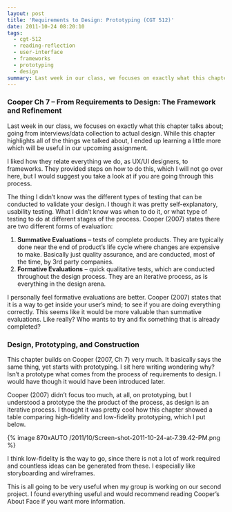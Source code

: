 ```yaml
---
layout: post
title: 'Requirements to Design: Prototyping (CGT 512)'
date: 2011-10-24 08:20:10
tags:
  - cgt-512
  - reading-reflection
  - user-interface
  - frameworks
  - prototyping
  - design
summary: Last week in our class, we focuses on exactly what this chapter talks about; going from interviews/data collection to actual design. While this chapter highlights all of the things we talked about, I ended up learning a little more which will be useful in our upcoming assignment
---
```


### Cooper Ch 7 – From Requirements to Design: The Framework and Refinement

Last week in our class, we focuses on exactly what this chapter talks about; going from interviews/data collection to actual design. While this chapter highlights all of the things we talked about, I ended up learning a little more which will be useful in our upcoming assignment.

I liked how they relate everything we do, as UX/UI designers, to frameworks. They provided steps on how to do this, which I will not go over here, but I would suggest you take a look at if you are going through this process.

The thing I didn’t know was the different types of testing that can be conducted to validate your design. I though it was pretty self-explanatory, usability testing. What I didn’t know was when to do it, or what type of testing to do at different stages of the process. Cooper (2007) states there are two different forms of evaluation:

  1. **Summative Evaluations** – tests of complete products. They are typically done near the end of product’s life cycle where changes are expensive to make. Basically just quality assurance, and are conducted, most of the time, by 3rd party companies.
  2. **Formative Evaluations** – quick qualitative tests, which are conducted throughout the design process. They are an iterative process, as is everything in the design arena.

I personally feel formative evaluations are better. Cooper (2007) states that it is a way to get inside your user’s mind; to see if you are doing everything correctly. This seems like it would be more valuable than summative evaluations. Like really? Who wants to try and fix something that is already completed?

### Design, Prototyping, and Construction

This chapter builds on Cooper (2007, Ch 7) very much. It basically says the same thing, yet starts with prototyping. I sit here writing wondering why? Isn’t a prototype what comes from the process of requirements to design. I would have though it would have been introduced later.

Cooper (2007) didn’t focus too much, at all, on prototyping, but I understood a prototype the the product of the process, as design is an iterative process. I thought it was pretty cool how this chapter showed a table comparing high-fidelity and low-fidelity prototyping, which I put below.

{% image 870xAUTO /2011/10/Screen-shot-2011-10-24-at-7.39.42-PM.png %}

I think low-fidelity is the way to go, since there is not a lot of work required and countless ideas can be generated from these. I especially like storyboarding and wireframes.

This is all going to be very useful when my group is working on our second project. I found everything useful and would recommend reading Cooper’s About Face if you want more information.

   [1]: http://blog.byvernacchia.com/wp-content/uploads/2011/10/Screen-shot-2011-10-24-at-7.39.42-PM-1024x699.png (High v. Low-Fidelity Prototyping)
